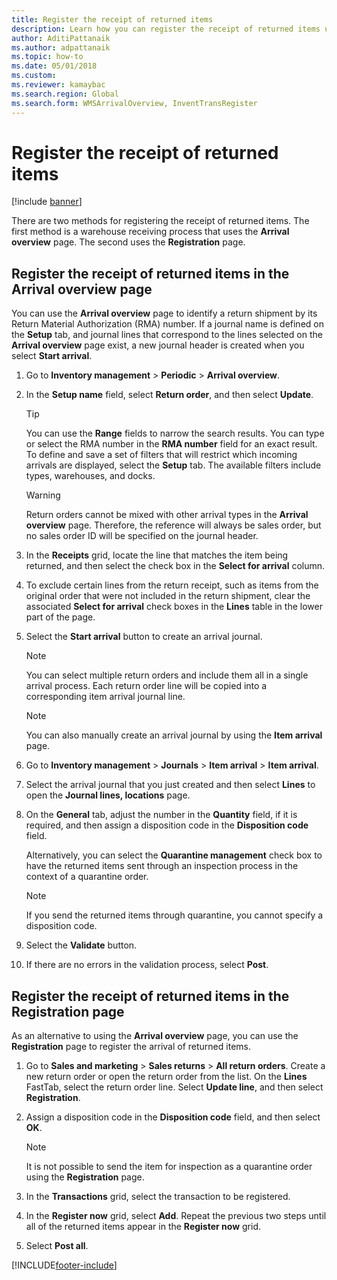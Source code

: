 ```yaml
---
title: Register the receipt of returned items
description: Learn how you can register the receipt of returned items using the Arrival overview page or the Registration page, including a step-by-step process.
author: AditiPattanaik
ms.author: adpattanaik
ms.topic: how-to
ms.date: 05/01/2018
ms.custom: 
ms.reviewer: kamaybac
ms.search.region: Global 
ms.search.form: WMSArrivalOverview, InventTransRegister
---
```


# Register the receipt of returned items

[!include [banner](../includes/banner.md)]

There are two methods for registering the receipt of returned items. The first method is a warehouse receiving process that uses the **Arrival overview** page. The second uses the **Registration** page.

## Register the receipt of returned items in the Arrival overview page

You can use the **Arrival overview** page to identify a return shipment by its Return Material Authorization (RMA) number. If a journal name is defined on the **Setup** tab, and journal lines that correspond to the lines selected on the **Arrival overview** page exist, a new journal header is created when you select **Start arrival**.

1. Go to **Inventory management** \> **Periodic** \> **Arrival overview**.

1. In the **Setup name** field, select **Return order**, and then select **Update**.

    > [!TIP]
    > You can use the **Range** fields to narrow the search results. You can type or select the RMA number in the **RMA number** field for an exact result. To define and save a set of filters that will restrict which incoming arrivals are displayed, select the **Setup** tab. The available filters include types, warehouses, and docks.

    > [!WARNING]
    > Return orders cannot be mixed with other arrival types in the **Arrival overview** page. Therefore, the reference will always be sales order, but no sales order ID will be specified on the journal header.

1. In the **Receipts** grid, locate the line that matches the item being returned, and then select the check box in the **Select for arrival** column.

1. To exclude certain lines from the return receipt, such as items from the original order that were not included in the return shipment, clear the associated **Select for arrival** check boxes in the **Lines** table in the lower part of the page.

1. Select the **Start arrival** button to create an arrival journal.

    > [!NOTE]
    > You can select multiple return orders and include them all in a single arrival process. Each return order line will be copied into a corresponding item arrival journal line.

    > [!NOTE]
    > You can also manually create an arrival journal by using the **Item arrival** page.

1. Go to **Inventory management** \> **Journals** \> **Item arrival** \> **Item arrival**.

1. Select the arrival journal that you just created and then select **Lines** to open the **Journal lines, locations** page.

1. On the **General** tab, adjust the number in the **Quantity** field, if it is required, and then assign a disposition code in the **Disposition code** field.

    Alternatively, you can select the **Quarantine management** check box to have the returned items sent through an inspection process in the context of a quarantine order.

    > [!NOTE]
    > If you send the returned items through quarantine, you cannot specify a disposition code.

1. Select the **Validate** button.

1. If there are no errors in the validation process, select **Post**.

## Register the receipt of returned items in the Registration page

As an alternative to using the **Arrival overview** page, you can use the **Registration** page to register the arrival of returned items.

1. Go to **Sales and marketing** \> **Sales returns** \> **All return orders**. Create a new return order or open the return order from the list. On the **Lines** FastTab, select the return order line. Select **Update line**, and then select **Registration**.

1. Assign a disposition code in the **Disposition code** field, and then select **OK**.

    > [!NOTE]
    > It is not possible to send the item for inspection as a quarantine order using the **Registration** page.

1. In the **Transactions** grid, select the transaction to be registered.

1. In the **Register now** grid, select **Add**. Repeat the previous two steps until all of the returned items appear in the **Register now** grid.

1. Select **Post all**.


[!INCLUDE[footer-include](../../includes/footer-banner.md)]
